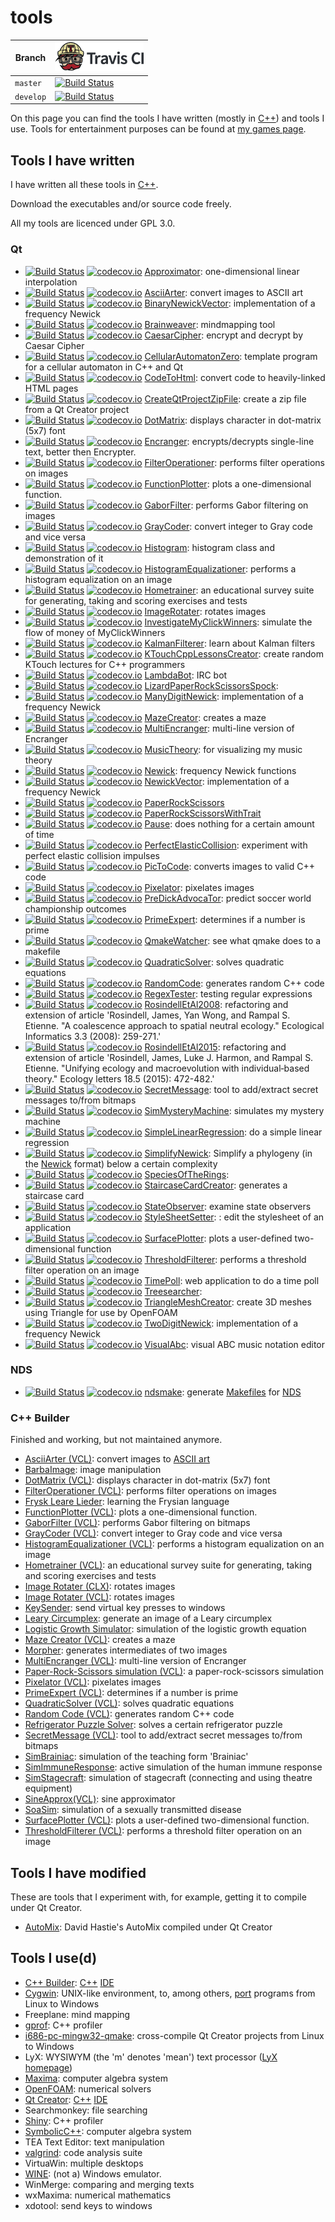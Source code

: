 # tools

Branch   |[![Travis CI logo](pics/TravisCI.png)](https://travis-ci.org)
---------|---------------------
`master` |[![Build Status](https://travis-ci.org/richelbilderbeek/tools.svg?branch=master)](https://travis-ci.org/richelbilderbeek/tools)
`develop`|[![Build Status](https://travis-ci.org/richelbilderbeek/tools.svg?branch=develop)](https://travis-ci.org/richelbilderbeek/tools)

On this page you can find the tools I have 
written (mostly in [C++](https://github.com/richelbilderbeek/cpp/blob/master/content/Cpp.md))
and tools I use. Tools for entertainment purposes can be found at [my games page](https://github.com/richelbilderbeek/games).

## Tools I have written

I have written all these tools in [C++](https://github.com/richelbilderbeek/cpp/blob/master/content/Cpp.md).

Download the executables and/or source code freely.

All my tools are licenced under GPL 3.0.

### Qt

 * [![Build Status](https://travis-ci.org/richelbilderbeek/Approximator.svg?branch=master)](https://travis-ci.org/richelbilderbeek/Approximator) [![codecov.io](https://codecov.io/github/richelbilderbeek/Approximator/coverage.svg?branch=master)](https://codecov.io/github/richelbilderbeek/Approximator?branch=master) [Approximator](https://github.com/richelbilderbeek/Approximator): one-dimensional linear interpolation
 * [![Build Status](https://travis-ci.org/richelbilderbeek/AsciiArter.svg?branch=master)](https://travis-ci.org/richelbilderbeek/AsciiArter) [![codecov.io](https://codecov.io/github/richelbilderbeek/AsciiArter/coverage.svg?branch=master)](https://codecov.io/github/richelbilderbeek/AsciiArter?branch=master) [AsciiArter](https://github.com/richelbilderbeek/AsciiArter): convert images to ASCII art
 * [![Build Status](https://travis-ci.org/richelbilderbeek/BinaryNewickVector.svg?branch=master)](https://travis-ci.org/richelbilderbeek/BinaryNewickVector) [![codecov.io](https://codecov.io/github/richelbilderbeek/BinaryNewickVector/coverage.svg?branch=master)](https://codecov.io/github/richelbilderbeek/BinaryNewickVector?branch=master) [BinaryNewickVector](https://github.com/richelbilderbeek/BinaryNewickVector): implementation of a frequency Newick
 * [![Build Status](https://travis-ci.org/richelbilderbeek/Brainweaver.svg?branch=master)](https://travis-ci.org/richelbilderbeek/Brainweaver) [![codecov.io](https://codecov.io/github/richelbilderbeek/Brainweaver/coverage.svg?branch=master)](https://codecov.io/github/richelbilderbeek/Brainweaver?branch=master) [Brainweaver](https://github.com/richelbilderbeek/Brainweaver): mindmapping tool
 * [![Build Status](https://travis-ci.org/richelbilderbeek/CaesarCipher.svg?branch=master)](https://travis-ci.org/richelbilderbeek/CaesarCipher) [![codecov.io](https://codecov.io/github/richelbilderbeek/CaesarCipher/coverage.svg?branch=master)](https://codecov.io/github/richelbilderbeek/CaesarCipher?branch=master) [CaesarCipher](https://github.com/richelbilderbeek/CaesarCipher): encrypt and decrypt by Caesar Cipher
 * [![Build Status](https://travis-ci.org/richelbilderbeek/CellularAutomatonZero.svg?branch=master)](https://travis-ci.org/richelbilderbeek/CellularAutomatonZero) [![codecov.io](https://codecov.io/github/richelbilderbeek/CellularAutomatonZero/coverage.svg?branch=master)](https://codecov.io/github/richelbilderbeek/CellularAutomatonZero?branch=master) [CellularAutomatonZero](https://github.com/richelbilderbeek/CellularAutomatonZero): template program for a cellular automaton in C++ and Qt
 * [![Build Status](https://travis-ci.org/richelbilderbeek/CodeToHtml.svg?branch=master)](https://travis-ci.org/richelbilderbeek/CodeToHtml) [![codecov.io](https://codecov.io/github/richelbilderbeek/CodeToHtml/coverage.svg?branch=master)](https://codecov.io/github/richelbilderbeek/CodeToHtml?branch=master) [CodeToHtml](https://github.com/richelbilderbeek/CodeToHtml): convert code to heavily-linked HTML pages
 * [![Build Status](https://travis-ci.org/richelbilderbeek/CreateQtProjectZipFile.svg?branch=master)](https://travis-ci.org/richelbilderbeek/CreateQtProjectZipFile) [![codecov.io](https://codecov.io/github/richelbilderbeek/CreateQtProjectZipFile/coverage.svg?branch=master)](https://codecov.io/github/richelbilderbeek/CreateQtProjectZipFile?branch=master) [CreateQtProjectZipFile](https://github.com/richelbilderbeek/CreateQtProjectZipFile): create a zip file from a Qt Creator project
 * [![Build Status](https://travis-ci.org/richelbilderbeek/DotMatrix.svg?branch=master)](https://travis-ci.org/richelbilderbeek/DotMatrix) [![codecov.io](https://codecov.io/github/richelbilderbeek/DotMatrix/coverage.svg?branch=master)](https://codecov.io/github/richelbilderbeek/DotMatrix?branch=master) [DotMatrix](https://github.com/richelbilderbeek/DotMatrix): displays character in dot-matrix (5x7) font
 * [![Build Status](https://travis-ci.org/richelbilderbeek/Encranger.svg?branch=master)](https://travis-ci.org/richelbilderbeek/Encranger) [![codecov.io](https://codecov.io/github/richelbilderbeek/Encranger/coverage.svg?branch=master)](https://codecov.io/github/richelbilderbeek/Encranger?branch=master) [Encranger](https://github.com/richelbilderbeek/Encranger): encrypts/decrypts single-line text, better then Encrypter.
 * [![Build Status](https://travis-ci.org/richelbilderbeek/FilterOperationer.svg?branch=master)](https://travis-ci.org/richelbilderbeek/FilterOperationer) [![codecov.io](https://codecov.io/github/richelbilderbeek/FilterOperationer/coverage.svg?branch=master)](https://codecov.io/github/richelbilderbeek/FilterOperationer?branch=master) [FilterOperationer](https://github.com/richelbilderbeek/FilterOperationer): performs filter operations on images
 * [![Build Status](https://travis-ci.org/richelbilderbeek/FunctionPlotter.svg?branch=master)](https://travis-ci.org/richelbilderbeek/FunctionPlotter) [![codecov.io](https://codecov.io/github/richelbilderbeek/FunctionPlotter/coverage.svg?branch=master)](https://codecov.io/github/richelbilderbeek/FunctionPlotter?branch=master) [FunctionPlotter](https://github.com/richelbilderbeek/FunctionPlotter): plots a one-dimensional function.
 * [![Build Status](https://travis-ci.org/richelbilderbeek/GaborFilter.svg?branch=master)](https://travis-ci.org/richelbilderbeek/GaborFilter) [![codecov.io](https://codecov.io/github/richelbilderbeek/GaborFilter/coverage.svg?branch=master)](https://codecov.io/github/richelbilderbeek/GaborFilter?branch=master) [GaborFilter](https://github.com/richelbilderbeek/GaborFilter): performs Gabor filtering on images
 * [![Build Status](https://travis-ci.org/richelbilderbeek/GrayCoder.svg?branch=master)](https://travis-ci.org/richelbilderbeek/GrayCoder) [![codecov.io](https://codecov.io/github/richelbilderbeek/GrayCoder/coverage.svg?branch=master)](https://codecov.io/github/richelbilderbeek/GrayCoder?branch=master) [GrayCoder](https://github.com/richelbilderbeek/GrayCoder): convert integer to Gray code and vice versa
  * [![Build Status](https://travis-ci.org/richelbilderbeek/Histogram.svg?branch=master)](https://travis-ci.org/richelbilderbeek/Histogram) [![codecov.io](https://codecov.io/github/richelbilderbeek/Histogram/coverage.svg?branch=master)](https://codecov.io/github/richelbilderbeek/Histogram?branch=master) [Histogram](https://github.com/richelbilderbeek/Histogram): histogram class and demonstration of it
 * [![Build Status](https://travis-ci.org/richelbilderbeek/HistogramEqualizationer.svg?branch=master)](https://travis-ci.org/richelbilderbeek/HistogramEqualizationer) [![codecov.io](https://codecov.io/github/richelbilderbeek/HistogramEqualizationer/coverage.svg?branch=master)](https://codecov.io/github/richelbilderbeek/HistogramEqualizationer?branch=master) [HistogramEqualizationer](https://github.com/richelbilderbeek/HistogramEqualizationer): performs a histogram equalization on an image
 * [![Build Status](https://travis-ci.org/richelbilderbeek/Hometrainer.svg?branch=master)](https://travis-ci.org/richelbilderbeek/Hometrainer) [![codecov.io](https://codecov.io/github/richelbilderbeek/Hometrainer/coverage.svg?branch=master)](https://codecov.io/github/richelbilderbeek/Hometrainer?branch=master) [Hometrainer](https://github.com/richelbilderbeek/Hometrainer): an educational survey suite for generating, taking and scoring exercises and tests
 * [![Build Status](https://travis-ci.org/richelbilderbeek/ImageRotater.svg?branch=master)](https://travis-ci.org/richelbilderbeek/ImageRotater) [![codecov.io](https://codecov.io/github/richelbilderbeek/ImageRotater/coverage.svg?branch=master)](https://codecov.io/github/richelbilderbeek/ImageRotater?branch=master) [ImageRotater](https://github.com/richelbilderbeek/ImageRotater): rotates images
 * [![Build Status](https://travis-ci.org/richelbilderbeek/InvestigateMyClickWinners.svg?branch=master)](https://travis-ci.org/richelbilderbeek/InvestigateMyClickWinners) [![codecov.io](https://codecov.io/github/richelbilderbeek/InvestigateMyClickWinners/coverage.svg?branch=master)](https://codecov.io/github/richelbilderbeek/InvestigateMyClickWinners?branch=master) [InvestigateMyClickWinners](https://github.com/richelbilderbeek/InvestigateMyClickWinners): simulate the flow of money of MyClickWinners
 * [![Build Status](https://travis-ci.org/richelbilderbeek/KalmanFilterer.svg?branch=master)](https://travis-ci.org/richelbilderbeek/KalmanFilterer) [![codecov.io](https://codecov.io/github/richelbilderbeek/KalmanFilterer/coverage.svg?branch=master)](https://codecov.io/github/richelbilderbeek/KalmanFilterer?branch=master) [KalmanFilterer](https://github.com/richelbilderbeek/KalmanFilterer): learn about Kalman filters
 * [![Build Status](https://travis-ci.org/richelbilderbeek/KTouchCppLessonsCreator.svg?branch=master)](https://travis-ci.org/richelbilderbeek/KTouchCppLessonsCreator) [![codecov.io](https://codecov.io/github/richelbilderbeek/KTouchCppLessonsCreator/coverage.svg?branch=master)](https://codecov.io/github/richelbilderbeek/KTouchCppLessonsCreator?branch=master) [KTouchCppLessonsCreator](https://github.com/richelbilderbeek/KTouchCppLessonsCreator): create random KTouch lectures for C++ programmers
 * [![Build Status](https://travis-ci.org/richelbilderbeek/LambdaBot.svg?branch=master)](https://travis-ci.org/richelbilderbeek/LambdaBot) [![codecov.io](https://codecov.io/github/richelbilderbeek/LambdaBot/coverage.svg?branch=master)](https://codecov.io/github/richelbilderbeek/LambdaBot?branch=master) [LambdaBot](https://github.com/richelbilderbeek/LambdaBot): IRC bot 
 * [![Build Status](https://travis-ci.org/richelbilderbeek/LizardPaperRockScissorsSpock.svg?branch=master)](https://travis-ci.org/richelbilderbeek/LizardPaperRockScissorsSpock) [![codecov.io](https://codecov.io/github/richelbilderbeek/LizardPaperRockScissorsSpock/coverage.svg?branch=master)](https://codecov.io/github/richelbilderbeek/LizardPaperRockScissorsSpock?branch=master) [LizardPaperRockScissorsSpock](https://github.com/richelbilderbeek/LizardPaperRockScissorsSpock):  
 * [![Build Status](https://travis-ci.org/richelbilderbeek/ManyDigitNewick.svg?branch=master)](https://travis-ci.org/richelbilderbeek/ManyDigitNewick) [![codecov.io](https://codecov.io/github/richelbilderbeek/ManyDigitNewick/coverage.svg?branch=master)](https://codecov.io/github/richelbilderbeek/ManyDigitNewick?branch=master) [ManyDigitNewick](https://github.com/richelbilderbeek/ManyDigitNewick): implementation of a frequency Newick
 * [![Build Status](https://travis-ci.org/richelbilderbeek/MazeCreator.svg?branch=master)](https://travis-ci.org/richelbilderbeek/MazeCreator) [![codecov.io](https://codecov.io/github/richelbilderbeek/MazeCreator/coverage.svg?branch=master)](https://codecov.io/github/richelbilderbeek/MazeCreator?branch=master) [MazeCreator](https://github.com/richelbilderbeek/MazeCreator): creates a maze
 * [![Build Status](https://travis-ci.org/richelbilderbeek/MultiEncranger.svg?branch=master)](https://travis-ci.org/richelbilderbeek/MultiEncranger) [![codecov.io](https://codecov.io/github/richelbilderbeek/MultiEncranger/coverage.svg?branch=master)](https://codecov.io/github/richelbilderbeek/MultiEncranger?branch=master) [MultiEncranger](https://github.com/richelbilderbeek/MultiEncranger): multi-line version of Encranger
 * [![Build Status](https://travis-ci.org/richelbilderbeek/MusicTheory.svg?branch=master)](https://travis-ci.org/richelbilderbeek/MusicTheory) [![codecov.io](https://codecov.io/github/richelbilderbeek/MusicTheory/coverage.svg?branch=master)](https://codecov.io/github/richelbilderbeek/MusicTheory?branch=master) [MusicTheory](https://github.com/richelbilderbeek/MusicTheory): for visualizing my music theory
 * [![Build Status](https://travis-ci.org/richelbilderbeek/Newick.svg?branch=master)](https://travis-ci.org/richelbilderbeek/Newick) [![codecov.io](https://codecov.io/github/richelbilderbeek/Newick/coverage.svg?branch=master)](https://codecov.io/github/richelbilderbeek/Newick?branch=master) [Newick](https://github.com/richelbilderbeek/Newick): frequency Newick functions
 * [![Build Status](https://travis-ci.org/richelbilderbeek/NewickVector.svg?branch=master)](https://travis-ci.org/richelbilderbeek/NewickVector) [![codecov.io](https://codecov.io/github/richelbilderbeek/NewickVector/coverage.svg?branch=master)](https://codecov.io/github/richelbilderbeek/NewickVector?branch=master) [NewickVector](https://github.com/richelbilderbeek/NewickVector): implementation of a frequency Newick
 * [![Build Status](https://travis-ci.org/richelbilderbeek/PaperRockScissors.svg?branch=master)](https://travis-ci.org/richelbilderbeek/PaperRockScissors) [![codecov.io](https://codecov.io/github/richelbilderbeek/PaperRockScissors/coverage.svg?branch=master)](https://codecov.io/github/richelbilderbeek/PaperRockScissors?branch=master) [PaperRockScissors](https://github.com/richelbilderbeek/PaperRockScissors)
 * [![Build Status](https://travis-ci.org/richelbilderbeek/PaperRockScissorsWithTrait.svg?branch=master)](https://travis-ci.org/richelbilderbeek/PaperRockScissorsWithTrait) [![codecov.io](https://codecov.io/github/richelbilderbeek/PaperRockScissorsWithTrait/coverage.svg?branch=master)](https://codecov.io/github/richelbilderbeek/PaperRockScissorsWithTrait?branch=master) [PaperRockScissorsWithTrait](https://github.com/richelbilderbeek/PaperRockScissorsWithTrait)
 * [![Build Status](https://travis-ci.org/richelbilderbeek/Pause.svg?branch=master)](https://travis-ci.org/richelbilderbeek/Pause) [![codecov.io](https://codecov.io/github/richelbilderbeek/Pause/coverage.svg?branch=master)](https://codecov.io/github/richelbilderbeek/Pause?branch=master) [Pause](https://github.com/richelbilderbeek/Pause): does nothing for a certain amount of time
 * [![Build Status](https://travis-ci.org/richelbilderbeek/PerfectElasticCollision.svg?branch=master)](https://travis-ci.org/richelbilderbeek/PerfectElasticCollision) [![codecov.io](https://codecov.io/github/richelbilderbeek/PerfectElasticCollision/coverage.svg?branch=master)](https://codecov.io/github/richelbilderbeek/PerfectElasticCollision?branch=master) [PerfectElasticCollision](https://github.com/richelbilderbeek/PerfectElasticCollision): experiment with perfect elastic collision impulses
 * [![Build Status](https://travis-ci.org/richelbilderbeek/PicToCode.svg?branch=master)](https://travis-ci.org/richelbilderbeek/PicToCode) [![codecov.io](https://codecov.io/github/richelbilderbeek/PicToCode/coverage.svg?branch=master)](https://codecov.io/github/richelbilderbeek/PicToCode?branch=master) [PicToCode](https://github.com/richelbilderbeek/PicToCode): converts images to valid C++ code
 * [![Build Status](https://travis-ci.org/richelbilderbeek/Pixelator.svg?branch=master)](https://travis-ci.org/richelbilderbeek/Pixelator) [![codecov.io](https://codecov.io/github/richelbilderbeek/Pixelator/coverage.svg?branch=master)](https://codecov.io/github/richelbilderbeek/Pixelator?branch=master) [Pixelator](https://github.com/richelbilderbeek/Pixelator): pixelates images
 * [![Build Status](https://travis-ci.org/richelbilderbeek/PreDickAdvocaTor.svg?branch=master)](https://travis-ci.org/richelbilderbeek/PreDickAdvocaTor) [![codecov.io](https://codecov.io/github/richelbilderbeek/PreDickAdvocaTor/coverage.svg?branch=master)](https://codecov.io/github/richelbilderbeek/PreDickAdvocaTor?branch=master) [PreDickAdvocaTor](https://github.com/richelbilderbeek/PreDickAdvocaTor): predict soccer world championship outcomes
 * [![Build Status](https://travis-ci.org/richelbilderbeek/PrimeExpert.svg?branch=master)](https://travis-ci.org/richelbilderbeek/PrimeExpert) [![codecov.io](https://codecov.io/github/richelbilderbeek/PrimeExpert/coverage.svg?branch=master)](https://codecov.io/github/richelbilderbeek/PrimeExpert?branch=master) [PrimeExpert](https://github.com/richelbilderbeek/PrimeExpert): determines if a number is prime
 * [![Build Status](https://travis-ci.org/richelbilderbeek/QmakeWatcher.svg?branch=master)](https://travis-ci.org/richelbilderbeek/QmakeWatcher) [![codecov.io](https://codecov.io/github/richelbilderbeek/QmakeWatcher/coverage.svg?branch=master)](https://codecov.io/github/richelbilderbeek/QmakeWatcher?branch=master) [QmakeWatcher](https://github.com/richelbilderbeek/QmakeWatcher): see what qmake does to a makefile
 * [![Build Status](https://travis-ci.org/richelbilderbeek/QuadraticSolver.svg?branch=master)](https://travis-ci.org/richelbilderbeek/QuadraticSolver) [![codecov.io](https://codecov.io/github/richelbilderbeek/QuadraticSolver/coverage.svg?branch=master)](https://codecov.io/github/richelbilderbeek/QuadraticSolver?branch=master) [QuadraticSolver](https://github.com/richelbilderbeek/QuadraticSolver): solves quadratic equations
 * [![Build Status](https://travis-ci.org/richelbilderbeek/RandomCode.svg?branch=master)](https://travis-ci.org/richelbilderbeek/RandomCode) [![codecov.io](https://codecov.io/github/richelbilderbeek/RandomCode/coverage.svg?branch=master)](https://codecov.io/github/richelbilderbeek/RandomCode?branch=master) [RandomCode](https://github.com/richelbilderbeek/RandomCode): generates random C++ code
 * [![Build Status](https://travis-ci.org/richelbilderbeek/RegexTester.svg?branch=master)](https://travis-ci.org/richelbilderbeek/RegexTester) [![codecov.io](https://codecov.io/github/richelbilderbeek/RegexTester/coverage.svg?branch=master)](https://codecov.io/github/richelbilderbeek/RegexTester?branch=master) [RegexTester](https://github.com/richelbilderbeek/RegexTester): testing regular expressions
 * [![Build Status](https://travis-ci.org/richelbilderbeek/RosindellEtAl2008.svg?branch=master)](https://travis-ci.org/richelbilderbeek/RosindellEtAl2008) [![codecov.io](https://codecov.io/github/richelbilderbeek/RosindellEtAl2008/coverage.svg?branch=master)](https://codecov.io/github/richelbilderbeek/RosindellEtAl2008?branch=master) [RosindellEtAl2008](https://github.com/richelbilderbeek/RosindellEtAl2008): refactoring and extension of article 'Rosindell, James, Yan Wong, and Rampal S. Etienne. "A coalescence approach to spatial neutral ecology." Ecological Informatics 3.3 (2008): 259-271.'
 * [![Build Status](https://travis-ci.org/richelbilderbeek/RosindellEtAl2015.svg?branch=master)](https://travis-ci.org/richelbilderbeek/RosindellEtAl2015) [![codecov.io](https://codecov.io/github/richelbilderbeek/RosindellEtAl2015/coverage.svg?branch=master)](https://codecov.io/github/richelbilderbeek/RosindellEtAl2015?branch=master) [RosindellEtAl2015](https://github.com/richelbilderbeek/RosindellEtAl2015): refactoring and extension of article 'Rosindell, James, Luke J. Harmon, and Rampal S. Etienne. "Unifying ecology and macroevolution with individual‐based theory." Ecology letters 18.5 (2015): 472-482.'
 * [![Build Status](https://travis-ci.org/richelbilderbeek/SecretMessage.svg?branch=master)](https://travis-ci.org/richelbilderbeek/SecretMessage) [![codecov.io](https://codecov.io/github/richelbilderbeek/SecretMessage/coverage.svg?branch=master)](https://codecov.io/github/richelbilderbeek/SecretMessage?branch=master) [SecretMessage](https://github.com/richelbilderbeek/SecretMessage): tool to add/extract secret messages to/from bitmaps
 * [![Build Status](https://travis-ci.org/richelbilderbeek/SimMysteryMachine.svg?branch=master)](https://travis-ci.org/richelbilderbeek/SimMysteryMachine) [![codecov.io](https://codecov.io/github/richelbilderbeek/SimMysteryMachine/coverage.svg?branch=master)](https://codecov.io/github/richelbilderbeek/SimMysteryMachine?branch=master) [SimMysteryMachine](https://github.com/richelbilderbeek/SimMysteryMachine): simulates my mystery machine
 * [![Build Status](https://travis-ci.org/richelbilderbeek/SimpleLinearRegression.svg?branch=master)](https://travis-ci.org/richelbilderbeek/SimpleLinearRegression) [![codecov.io](https://codecov.io/github/richelbilderbeek/SimpleLinearRegression/coverage.svg?branch=master)](https://codecov.io/github/richelbilderbeek/SimpleLinearRegression?branch=master) [SimpleLinearRegression](https://github.com/richelbilderbeek/SimpleLinearRegression): do a simple linear regression
 * [![Build Status](https://travis-ci.org/richelbilderbeek/SimplifyNewick.svg?branch=master)](https://travis-ci.org/richelbilderbeek/SimplifyNewick) [![codecov.io](https://codecov.io/github/richelbilderbeek/SimplifyNewick/coverage.svg?branch=master)](https://codecov.io/github/richelbilderbeek/SimplifyNewick?branch=master) [SimplifyNewick](https://github.com/richelbilderbeek/SimplifyNewick): Simplify a phylogeny (in the [Newick](https://github.com/richelbilderbeek/cpp/blob/master/content/CppNewick.md) format) below a certain complexity
 * [![Build Status](https://travis-ci.org/richelbilderbeek/SpeciesOfTheRings.svg?branch=master)](https://travis-ci.org/richelbilderbeek/SpeciesOfTheRings) [![codecov.io](https://codecov.io/github/richelbilderbeek/SpeciesOfTheRings/coverage.svg?branch=master)](https://codecov.io/github/richelbilderbeek/SpeciesOfTheRings?branch=master) [SpeciesOfTheRings](https://github.com/richelbilderbeek/SpeciesOfTheRings): 
 * [![Build Status](https://travis-ci.org/richelbilderbeek/StaircaseCardCreator.svg?branch=master)](https://travis-ci.org/richelbilderbeek/StaircaseCardCreator) [![codecov.io](https://codecov.io/github/richelbilderbeek/StaircaseCardCreator/coverage.svg?branch=master)](https://codecov.io/github/richelbilderbeek/StaircaseCardCreator?branch=master) [StaircaseCardCreator](https://github.com/richelbilderbeek/StaircaseCardCreator): generates a staircase card
 * [![Build Status](https://travis-ci.org/richelbilderbeek/StateObserver.svg?branch=master)](https://travis-ci.org/richelbilderbeek/StateObserver) [![codecov.io](https://codecov.io/github/richelbilderbeek/StateObserver/coverage.svg?branch=master)](https://codecov.io/github/richelbilderbeek/StateObserver?branch=master) [StateObserver](https://github.com/richelbilderbeek/StateObserver): examine state observers
 * [![Build Status](https://travis-ci.org/richelbilderbeek/StyleSheetSetter.svg?branch=master)](https://travis-ci.org/richelbilderbeek/StyleSheetSetter) [![codecov.io](https://codecov.io/github/richelbilderbeek/StyleSheetSetter/coverage.svg?branch=master)](https://codecov.io/github/richelbilderbeek/StyleSheetSetter?branch=master) [StyleSheetSetter](https://github.com/richelbilderbeek/StyleSheetSetter): : edit the stylesheet of an application
 * [![Build Status](https://travis-ci.org/richelbilderbeek/SurfacePlotter.svg?branch=master)](https://travis-ci.org/richelbilderbeek/SurfacePlotter) [![codecov.io](https://codecov.io/github/richelbilderbeek/SurfacePlotter/coverage.svg?branch=master)](https://codecov.io/github/richelbilderbeek/SurfacePlotter?branch=master) [SurfacePlotter](https://github.com/richelbilderbeek/SurfacePlotter): plots a user-defined two-dimensional function
 * [![Build Status](https://travis-ci.org/richelbilderbeek/ThresholdFilterer.svg?branch=master)](https://travis-ci.org/richelbilderbeek/ThresholdFilterer) [![codecov.io](https://codecov.io/github/richelbilderbeek/ThresholdFilterer/coverage.svg?branch=master)](https://codecov.io/github/richelbilderbeek/ThresholdFilterer?branch=master) [ThresholdFilterer](https://github.com/richelbilderbeek/ThresholdFilterer): performs a threshold filter operation on an image
 * [![Build Status](https://travis-ci.org/richelbilderbeek/TimePoll.svg?branch=master)](https://travis-ci.org/richelbilderbeek/TimePoll) [![codecov.io](https://codecov.io/github/richelbilderbeek/TimePoll/coverage.svg?branch=master)](https://codecov.io/github/richelbilderbeek/TimePoll?branch=master) [TimePoll](https://github.com/richelbilderbeek/TimePoll): web application to do a time poll
 * [![Build Status](https://travis-ci.org/richelbilderbeek/Treesearcher.svg?branch=master)](https://travis-ci.org/richelbilderbeek/Treesearcher) [![codecov.io](https://codecov.io/github/richelbilderbeek/Treesearcher/coverage.svg?branch=master)](https://codecov.io/github/richelbilderbeek/Treesearcher?branch=master) [Treesearcher](https://github.com/richelbilderbeek/Treesearcher): 
 * [![Build Status](https://travis-ci.org/richelbilderbeek/TriangleMeshCreator.svg?branch=master)](https://travis-ci.org/richelbilderbeek/TriangleMeshCreator) [![codecov.io](https://codecov.io/github/richelbilderbeek/TriangleMeshCreator/coverage.svg?branch=master)](https://codecov.io/github/richelbilderbeek/TriangleMeshCreator?branch=master) [TriangleMeshCreator](https://github.com/richelbilderbeek/TriangleMeshCreator): create 3D meshes using Triangle for use by OpenFOAM
 * [![Build Status](https://travis-ci.org/richelbilderbeek/TwoDigitNewick.svg?branch=master)](https://travis-ci.org/richelbilderbeek/TwoDigitNewick) [![codecov.io](https://codecov.io/github/richelbilderbeek/TwoDigitNewick/coverage.svg?branch=master)](https://codecov.io/github/richelbilderbeek/TwoDigitNewick?branch=master) [TwoDigitNewick](https://github.com/richelbilderbeek/TwoDigitNewick): implementation of a frequency Newick
 * [![Build Status](https://travis-ci.org/richelbilderbeek/VisualAbc.svg?branch=master)](https://travis-ci.org/richelbilderbeek/VisualAbc) [![codecov.io](https://codecov.io/github/richelbilderbeek/VisualAbc/coverage.svg?branch=master)](https://codecov.io/github/richelbilderbeek/VisualAbc?branch=master) [VisualAbc](https://github.com/richelbilderbeek/VisualAbc): visual ABC music notation editor

### NDS

 * [![Build Status](https://travis-ci.org/richelbilderbeek/ndsmake.svg?branch=master)](https://travis-ci.org/richelbilderbeek/ndsmake) [![codecov.io](https://codecov.io/github/richelbilderbeek/ndsmake/coverage.svg?branch=master)](https://codecov.io/github/richelbilderbeek/ndsmake?branch=master) [ndsmake](https://github.com/richelbilderbeek/ndsmake): generate [Makefiles](https://github.com/richelbilderbeek/cpp/blob/master/content/CppMakefile.md) for [NDS](https://github.com/richelbilderbeek/cpp/blob/master/content/CppNds.md)

### C++ Builder

Finished and working, but not maintained anymore.

 * [AsciiArter (VCL)](https://github.com/richelbilderbeek/AsciiArterVcl): convert images to [ASCII art](https://github.com/richelbilderbeek/cpp/blob/master/content/CppAsciiArt.md)
 * [BarbaImage](https://github.com/richelbilderbeek/BarbaImage): image manipulation
 * [DotMatrix (VCL)](https://github.com/richelbilderbeek/DotMatrixVcl): displays character in dot-matrix (5x7) font
 * [FilterOperationer (VCL)](https://github.com/richelbilderbeek/FilterOperationerVcl): performs filter operations on images
 * [Frysk Leare Lieder](https://github.com/richelbilderbeek/FryskLeareLieder): learning the Frysian language
 * [FunctionPlotter (VCL)](https://github.com/richelbilderbeek/FunctionPlotterVcl): plots a one-dimensional function.
 * [GaborFilter (VCL)](https://github.com/richelbilderbeek/GaborFilterVcl): performs Gabor filtering on bitmaps
 * [GrayCoder (VCL)](https://github.com/richelbilderbeek/GrayCoderVcl): convert integer to Gray code and vice versa
 * [HistogramEqualizationer (VCL)](https://github.com/richelbilderbeek/HistogramEqualizationerVcl): performs a histogram equalization on an image
 * [Hometrainer (VCL)](https://github.com/richelbilderbeek/HometrainerVcl): an educational survey suite for generating, taking and scoring exercises and tests
 * [Image Rotater (CLX)](https://github.com/richelbilderbeek/ImageRotaterClx): rotates images
 * [Image Rotater (VCL)](https://github.com/richelbilderbeek/ImageRotaterVcl): rotates images
 * [KeySender](https://github.com/richelbilderbeek/KeySender): send virtual key presses to windows
 * [Leary Circumplex](https://github.com/richelbilderbeek/LearyCircumplex): generate an image of a Leary circumplex
 * [Logistic Growth Simulator](https://github.com/richelbilderbeek/LogisticGrowthSimulator): simulation of the logistic growth equation
 * [Maze Creator (VCL)](https://github.com/richelbilderbeek/MazeCreatorVcl): creates a maze
 * [Morpher](https://github.com/richelbilderbeek/Morpher): generates intermediates of two images
 * [MultiEncranger (VCL)](https://github.com/richelbilderbeek/MultiEncrangerVcl): multi-line version of Encranger
 * [Paper-Rock-Scissors simulation (VCL)](https://github.com/richelbilderbeek/PaperRockScissorsVcl): a paper-rock-scissors simulation
 * [Pixelator (VCL)](https://github.com/richelbilderbeek/PixelatorVcl): pixelates images
 * [PrimeExpert (VCL)](https://github.com/richelbilderbeek/PrimeExpertVcl): determines if a number is prime
 * [QuadraticSolver (VCL)](https://github.com/richelbilderbeek/QuadraticSolverVcl): solves quadratic equations
 * [Random Code (VCL)](https://github.com/richelbilderbeek/RandomCodeVcl): generates random C++ code
 * [Refrigerator Puzzle Solver](https://github.com/richelbilderbeek/RefrigeratorPuzzleSolverVcl): solves a certain refrigerator puzzle
 * [SecretMessage (VCL)](https://github.com/richelbilderbeek/SecretMessageVcl): tool to add/extract secret messages to/from bitmaps
 * [SimBrainiac](https://github.com/richelbilderbeek/SimBrainiac): simulation of the teaching form 'Brainiac'
 * [SimImmuneResponse](https://github.com/richelbilderbeek/SimImmuneResponse): active simulation of the human immune response
 * [SimStagecraft](https://github.com/richelbilderbeek/SimStagecraft): simulation of stagecraft (connecting and using theatre equipment)
 * [SineApprox(VCL)](https://github.com/richelbilderbeek/SineApproxVcl): sine approximator
 * [SoaSim](https://github.com/richelbilderbeek/SoaSim): simulation of a sexually transmitted disease
 * [SurfacePlotter (VCL)](https://github.com/richelbilderbeek/SurfacePlotterVcl): plots a user-defined two-dimensional function.
 * [ThresholdFilterer (VCL)](https://github.com/richelbilderbeek/ThresholdFiltererVcl): performs a threshold filter operation on an image

## Tools I have modified

These are tools that I experiment with, for example, getting it to
compile under Qt Creator.

 * [AutoMix](https://github.com/richelbilderbeek/AutoMix): David Hastie's AutoMix compiled under Qt Creator

## Tools I use(d)

 * [C++ Builder](https://github.com/richelbilderbeek/cpp/blob/master/content/CppBuilder.md): [C++](https://github.com/richelbilderbeek/cpp/blob/master/content/Cpp.md) [IDE](https://github.com/richelbilderbeek/cpp/blob/master/content/CppIde.md)
 * [Cygwin](https://github.com/richelbilderbeek/cpp/blob/master/content/CppCygwin.md): UNIX-like environment, to, among others, [port](https://github.com/richelbilderbeek/cpp/blob/master/content/CppPort.md) programs from Linux to Windows
 * Freeplane: mind mapping
 * [gprof](https://github.com/richelbilderbeek/cpp/blob/master/content/CppGprof.md): C++ profiler
 * [i686-pc-mingw32-qmake](https://github.com/richelbilderbeek/cpp/blob/master/content/CppI686-pc-mingw32-qmake.md): cross-compile Qt Creator projects from Linux to Windows
 * LyX: WYSIWYM (the 'm' denotes 'mean') text processor ([LyX homepage](http://www.lyx.org))
 * [Maxima](https://github.com/richelbilderbeek/Maxima): computer algebra system
 * [OpenFOAM](https://github.com/richelbilderbeek/OpenFoamExamples): numerical solvers
 * [Qt Creator](https://github.com/richelbilderbeek/cpp/blob/master/content/CppQtCreator.md): [C++](https://github.com/richelbilderbeek/cpp/blob/master/content/Cpp.md) [IDE](https://github.com/richelbilderbeek/cpp/blob/master/content/CppIde.md)
 * Searchmonkey: file searching
 * [Shiny](https://github.com/richelbilderbeek/cpp/blob/master/content/CppShiny.md): C++ profiler
 * [SymbolicC++](https://github.com/richelbilderbeek/cpp/blob/master/content/CppSymbolicCpp.md): computer algebra system
 * TEA Text Editor: text manipulation
 * [valgrind](https://github.com/richelbilderbeek/cpp/blob/master/content/CppValgrind.md): code analysis suite
 * VirtuaWin: multiple desktops
 * [WINE](https://github.com/richelbilderbeek/cpp/blob/master/content/CppWine.md): (not a) Windows emulator.
 * WinMerge: comparing and merging texts
 * wxMaxima: numerical mathematics
 * xdotool: send keys to windows
